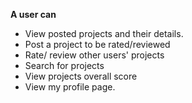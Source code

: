**A user can**
* View posted projects and their details.
* Post a project to be rated/reviewed
* Rate/ review other users' projects
* Search for projects 
* View projects overall score
* View my profile page.